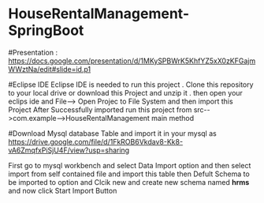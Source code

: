 # HouseRentalManagement-SpringBoot

#Presentation : 
https://docs.google.com/presentation/d/1MKySPBWrK5KhfYZ5xX0zKFGajmWWztNa/edit#slide=id.p1


#Eclipse IDE
Eclipse IDE is needed to run this project . Clone this repository to your local drive or download this Project and unzip it .
then open your eclips ide and  File--> Open Projec to File System and then import this Project
After Successfully imported run this project from src-->com.example-->HouseRentalManagement main method


#Download Mysql database Table and import it in your mysql as
https://drive.google.com/file/d/1FkROB6Vkdav8-Kk8-vA6ZmqfxPiSjU4F/view?usp=sharing

First go to mysql workbench and select Data Import option and then select import from self contained file and import this table
then Defult Schema to be imported to option and Clcik new and create new schema named <b> hrms </b> and now click Start Import Button


